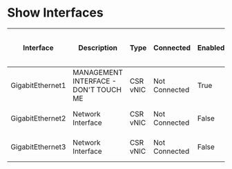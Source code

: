 
# Show Interfaces
| Interface | Description | Type | Connected | Enabled | Bandwidth | Port Speed | Port Duplex | IPv4 Address | Line Protocol | Operational Status | MAC Address | Media Type | Delay | Encapsulation | Keepalive | MTU | Port Channel Member | Port Channel Member Interface | Input CRC Errors | Input Errors | Output Errors | Input Packets | Output Packets | QoS Strategy | Input Queue Drops | Total Output Drops |
| --------- | ----------- | ---- | --------- | ------- | --------- | ---------- | ----------- | ------------ | ------------- | ------------------ | ----------- | ---------- | ----- | ------------- | --------- | --- | ------------------- | ----------------------------- | ---------------- | ------------ | ------------- | ------------- | -------------- | ------------ | ----------------- | ------------------ |
GigabitEthernet1 | MANAGEMENT INTERFACE - DON'T TOUCH ME | CSR vNIC | Not Connected | True | 1000000 | 1000mbps | full | No IP Address | up | up | 0050.56bf.78ac | Virtual | 10 | arpa | 10 | 1500 | False | Stand Alone Port | 0 | 0 | 0 | 7335 | 8317 | fifo | 0 | 0
GigabitEthernet2 | Network Interface | CSR vNIC | Not Connected | False | 1000000 | 1000mbps | full | No IP Address | down | down | 0050.56bf.4ea3 | Virtual | 10 | arpa | 10 | 1500 | False | Stand Alone Port | 0 | 0 | 0 | 5 | 0 | fifo | 0 | 0
GigabitEthernet3 | Network Interface | CSR vNIC | Not Connected | False | 1000000 | 1000mbps | full | No IP Address | down | down | 0050.56bf.7db4 | Virtual | 10 | arpa | 10 | 1500 | False | Stand Alone Port | 0 | 0 | 0 | 0 | 0 | fifo | 0 | 0
